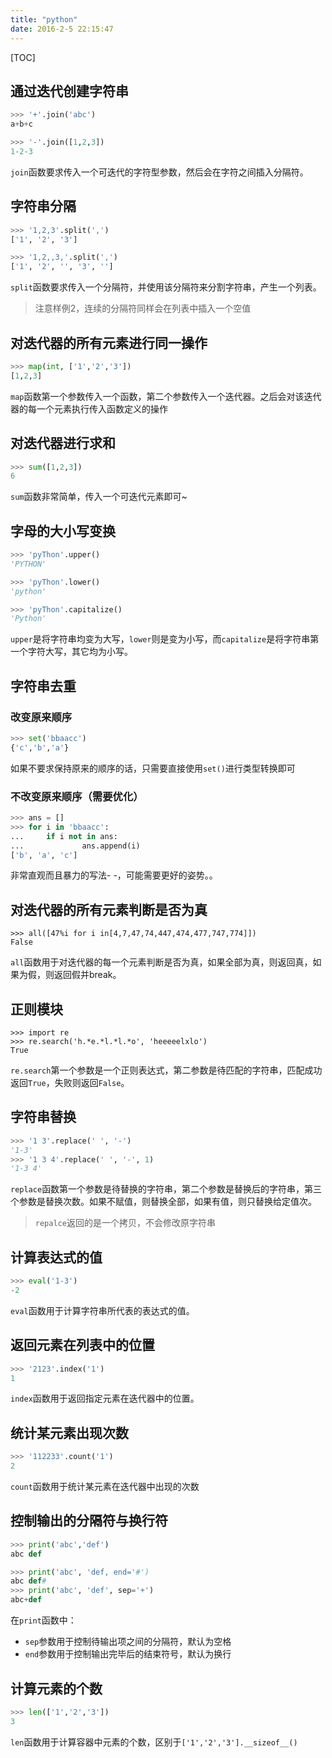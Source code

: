 ```yaml
---
title: "python"
date: 2016-2-5 22:15:47
---
```

[TOC]

## 通过迭代创建字符串

``` python
>>> '+'.join('abc')
a+b+c

>>> '-'.join([1,2,3])
1-2-3
```

`join`函数要求传入一个可迭代的字符型参数，然后会在字符之间插入分隔符。

## 字符串分隔

``` python
>>> '1,2,3'.split(',')
['1', '2', '3']

>>> '1,2,,3,'.split(',')
['1', '2', '', '3', '']
```

`split`函数要求传入一个分隔符，并使用该分隔符来分割字符串，产生一个列表。

> 注意样例2，连续的分隔符同样会在列表中插入一个空值

## 对迭代器的所有元素进行同一操作

``` python
>>> map(int, ['1','2','3'])
[1,2,3]
```

`map`函数第一个参数传入一个函数，第二个参数传入一个迭代器。之后会对该迭代器的每一个元素执行传入函数定义的操作

## 对迭代器进行求和

``` python
>>> sum([1,2,3])
6
```

`sum`函数非常简单，传入一个可迭代元素即可~

## 字母的大小写变换

``` python
>>> 'pyThon'.upper()
'PYTHON'

>>> 'pyThon'.lower()
'python'

>>> 'pyThon'.capitalize()
'Python'
```

`upper`是将字符串均变为大写，`lower`则是变为小写，而`capitalize`是将字符串第一个字符大写，其它均为小写。


## 字符串去重

### 改变原来顺序

``` python
>>> set('bbaacc')
{'c','b','a'}
```

如果不要求保持原来的顺序的话，只需要直接使用`set()`进行类型转换即可

### 不改变原来顺序（需要优化）

``` python
>>> ans = []
>>> for i in 'bbaacc':
...     if i not in ans:
...             ans.append(i)
['b', 'a', 'c']
```

非常直观而且暴力的写法- -，可能需要更好的姿势。。

## 对迭代器的所有元素判断是否为真

```
>>> all([47%i for i in[4,7,47,74,447,474,477,747,774]])
False
```

`all`函数用于对迭代器的每一个元素判断是否为真，如果全部为真，则返回真，如果为假，则返回假并break。

## 正则模块

```
>>> import re
>>> re.search('h.*e.*l.*l.*o', 'heeeeelxlo')
True
```

`re.search`第一个参数是一个正则表达式，第二参数是待匹配的字符串，匹配成功返回`True`，失败则返回`False`。

## 字符串替换

``` python
>>> '1 3'.replace(' ', '-')
'1-3'
>>> '1 3 4'.replace(' ', '-', 1)
'1-3 4'
```

`replace`函数第一个参数是待替换的字符串，第二个参数是替换后的字符串，第三个参数是替换次数。如果不赋值，则替换全部，如果有值，则只替换给定值次。

> `repalce`返回的是一个拷贝，不会修改原字符串

## 计算表达式的值

``` python
>>> eval('1-3')
-2
```

`eval`函数用于计算字符串所代表的表达式的值。

## 返回元素在列表中的位置

``` python
>>> '2123'.index('1')
1
```

`index`函数用于返回指定元素在迭代器中的位置。

## 统计某元素出现次数

``` python
>>> '112233'.count('1')
2
```

`count`函数用于统计某元素在迭代器中出现的次数

## 控制输出的分隔符与换行符

``` python
>>> print('abc','def')
abc def

>>> print('abc', 'def, end='#')
abc def#
>>> print('abc', 'def', sep='+')
abc+def
```

在`print`函数中：
- `sep`参数用于控制待输出项之间的分隔符，默认为空格
- `end`参数用于控制输出完毕后的结束符号，默认为换行

## 计算元素的个数

```python
>>> len(['1','2','3'])
3
```

`len`函数用于计算容器中元素的个数，区别于`['1','2','3'].__sizeof__()`

